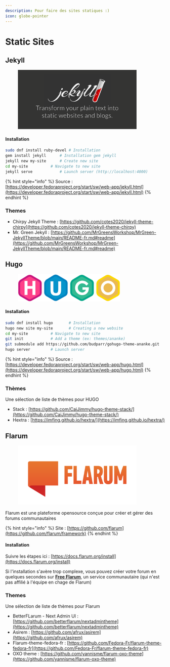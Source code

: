 ```yaml
---
description: Pour faire des sites statiques :)
icon: globe-pointer
---
```


# Static Sites

## Jekyll

<figure><img src="../../../.gitbook/assets/jekyll-og.png" alt="" width="375"><figcaption></figcaption></figure>

#### Installation

```bash
sudo dnf install ruby-devel	# Installation
gem install jekyll		# Installation gem jekyll
jekyll new my-site 		# Create new site
cd my-site			# Navigate to new site
jekyll serve			# Launch server (http://localhost:4000)
```

{% hint style="info" %}
Source : [https://developer.fedoraproject.org/start/sw/web-app/jekyll.html](https://developer.fedoraproject.org/start/sw/web-app/jekyll.html)
{% endhint %}

### Themes

* Chirpy Jekyll Theme : [https://github.com/cotes2020/jekyll-theme-chirpy](https://github.com/cotes2020/jekyll-theme-chirpy)
* Mr. Green Jekyll : [https://github.com/MrGreensWorkshop/MrGreen-JekyllTheme/blob/main/README-fr.md#readme](https://github.com/MrGreensWorkshop/MrGreen-JekyllTheme/blob/main/README-fr.md#readme)

## Hugo

<figure><img src="../../../.gitbook/assets/hugo.png" alt="" width="323"><figcaption></figcaption></figure>

#### Installation

```bash
sudo dnf install hugo		# Installation
hugo new site my-site		# Creating a new website
cd my-site			# Navigate to new site
git init			# Add a theme (ex: themes/ananke)
git submodule add https://github.com/budparr/gohugo-theme-ananke.git
hugo server			# Launch server
```

{% hint style="info" %}
Source : [https://developer.fedoraproject.org/start/sw/web-app/hugo.html](https://developer.fedoraproject.org/start/sw/web-app/hugo.html)
{% endhint %}

### Thèmes

Une sélection de liste de thèmes pour HUGO

* Stack : [https://github.com/CaiJimmy/hugo-theme-stack/](https://github.com/CaiJimmy/hugo-theme-stack/)
* Hextra : [https://imfing.github.io/hextra/](https://imfing.github.io/hextra/)

## Flarum

<figure><img src="../../../.gitbook/assets/flarum-ar21.png" alt="" width="375"><figcaption></figcaption></figure>

Flarum est une plateforme opensource conçue pour créer et gérer des forums communautaires

{% hint style="info" %}
Site : [https://github.com/flarum](https://github.com/flarum/framework)
{% endhint %}

#### Installation

Suivre les étapes ici : [https://docs.flarum.org/install](https://docs.flarum.org/install)

Si l'installation s'avère trop complexe, vous pouvez créer votre forum en quelques secondes sur [**Free Flarum**](https://www.freeflarum.com), un service communautaire (qui n'est pas affilié à l'équipe en chage de Flarum)

### Themes

Une sélection de liste de thèmes pour Flarum

* BetterFLarum - Next Admin UI : [https://github.com/betterflarum/nextadmintheme](https://github.com/betterflarum/nextadmintheme)
* Asirem : [https://github.com/afrux/asirem](https://github.com/afrux/asirem)
* Flarum-theme-fedora-fr : [https://github.com/Fedora-Fr/flarum-theme-fedora-fr](https://github.com/Fedora-Fr/flarum-theme-fedora-fr)
* OXO theme : [https://github.com/yannisme/flarum-oxo-theme](https://github.com/yannisme/flarum-oxo-theme)

